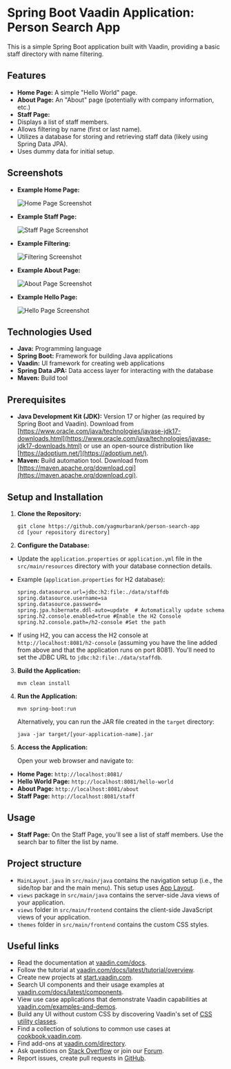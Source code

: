 # Spring Boot Vaadin Application: Person Search App

This is a simple Spring Boot application built with Vaadin, providing a basic staff directory with name filtering.

## Features

*   **Home Page:** A simple "Hello World" page.
*   **About Page:** An "About" page (potentially with company information, etc.)
*   **Staff Page:**
  *   Displays a list of staff members.
  *   Allows filtering by name (first or last name).
  *   Utilizes a database for storing and retrieving staff data (likely using Spring Data JPA).
  *   Uses dummy data for initial setup.

## Screenshots

*   **Example Home Page:**

    ![Home Page Screenshot](https://github.com/yagmurbarank/person-search-app/img/1.PNG)
*   **Example Staff Page:**

    ![Staff Page Screenshot](https://github.com/yagmurbarank/person-search-app/img/4.PNG)

*   **Example Filtering:**

    ![Filtering Screenshot](https://github.com/yagmurbarank/person-search-app/img/5.PNG)

*   **Example About Page:**

    ![About Page Screenshot](https://github.com/yagmurbarank/person-search-app/img/2.PNG)

*   **Example Hello Page:**

    ![Hello Page Screenshot](https://github.com/yagmurbarank/person-search-app/img/3.PNG)


## Technologies Used

*   **Java:** Programming language
*   **Spring Boot:** Framework for building Java applications
*   **Vaadin:** UI framework for creating web applications
*   **Spring Data JPA:** Data access layer for interacting with the database
*   **Maven:** Build tool


## Prerequisites

*   **Java Development Kit (JDK):** Version 17 or higher (as required by Spring Boot and Vaadin).  Download from [https://www.oracle.com/java/technologies/javase-jdk17-downloads.html](https://www.oracle.com/java/technologies/javase-jdk17-downloads.html) or use an open-source distribution like [https://adoptium.net/](https://adoptium.net/).
*   **Maven:** Build automation tool.  Download from [https://maven.apache.org/download.cgi](https://maven.apache.org/download.cgi).

## Setup and Installation

1.  **Clone the Repository:**

    ```
    git clone https://github.com/yagmurbarank/person-search-app
    cd [your repository directory]
    ```

2.  **Configure the Database:**

  *   Update the `application.properties` or `application.yml` file in the `src/main/resources` directory with your database connection details.
  *   Example (`application.properties` for H2 database):

      ```
      spring.datasource.url=jdbc:h2:file:./data/staffdb
      spring.datasource.username=sa
      spring.datasource.password=
      spring.jpa.hibernate.ddl-auto=update  # Automatically update schema
      spring.h2.console.enabled=true #Enable the H2 Console
      spring.h2.console.path=/h2-console #Set the path
      ```

  *   If using H2, you can access the H2 console at `http://localhost:8081/h2-console` (assuming you have the line added from above and that the application runs on port 8081). You'll need to set the JDBC URL to `jdbc:h2:file:./data/staffdb`.
3.  **Build the Application:**

    ```
    mvn clean install
    ```

4.  **Run the Application:**

    ```
    mvn spring-boot:run
    ```

    Alternatively, you can run the JAR file created in the `target` directory:

    ```
    java -jar target/[your-application-name].jar
    ```

5.  **Access the Application:**

    Open your web browser and navigate to:

  *   **Home Page:** `http://localhost:8081/`
  *   **Hello World Page:** `http://localhost:8081/hello-world`
  *   **About Page:** `http://localhost:8081/about`
  *   **Staff Page:** `http://localhost:8081/staff`

## Usage

*   **Staff Page:**  On the Staff Page, you'll see a list of staff members.  Use the search bar to filter the list by name.


## Project structure

- `MainLayout.java` in `src/main/java` contains the navigation setup (i.e., the
  side/top bar and the main menu). This setup uses
  [App Layout](https://vaadin.com/docs/components/app-layout).
- `views` package in `src/main/java` contains the server-side Java views of your application.
- `views` folder in `src/main/frontend` contains the client-side JavaScript views of your application.
- `themes` folder in `src/main/frontend` contains the custom CSS styles.

## Useful links

- Read the documentation at [vaadin.com/docs](https://vaadin.com/docs).
- Follow the tutorial at [vaadin.com/docs/latest/tutorial/overview](https://vaadin.com/docs/latest/tutorial/overview).
- Create new projects at [start.vaadin.com](https://start.vaadin.com/).
- Search UI components and their usage examples at [vaadin.com/docs/latest/components](https://vaadin.com/docs/latest/components).
- View use case applications that demonstrate Vaadin capabilities at [vaadin.com/examples-and-demos](https://vaadin.com/examples-and-demos).
- Build any UI without custom CSS by discovering Vaadin's set of [CSS utility classes](https://vaadin.com/docs/styling/lumo/utility-classes). 
- Find a collection of solutions to common use cases at [cookbook.vaadin.com](https://cookbook.vaadin.com/).
- Find add-ons at [vaadin.com/directory](https://vaadin.com/directory).
- Ask questions on [Stack Overflow](https://stackoverflow.com/questions/tagged/vaadin) or join our [Forum](https://vaadin.com/forum).
- Report issues, create pull requests in [GitHub](https://github.com/vaadin).
